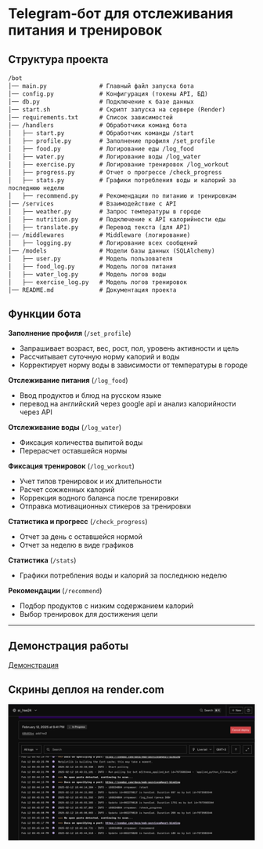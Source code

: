 # Telegram-бот для отслеживания питания и тренировок
## Структура проекта

```text
/bot
│── main.py               # Главный файл запуска бота
│── config.py             # Конфигурация (токены API, БД)
│── db.py                 # Подключение к базе данных
│── start.sh              # Скрипт запуска на сервере (Render)
│── requirements.txt      # Список зависимостей
│── /handlers             # Обработчики команд бота
│   ├── start.py          # Обработчик команды /start
│   ├── profile.py        # Заполнение профиля /set_profile
│   ├── food.py           # Логирование еды /log_food
│   ├── water.py          # Логирование воды /log_water
│   ├── exercise.py       # Логирование тренировок /log_workout
│   ├── progress.py       # Отчет о прогрессе /check_progress
│   ├── stats.py          # Графики потребления воды и калорий за последнюю неделю
│   ├── recommend.py      # Рекомендации по питанию и тренировкам
│── /services             # Взаимодействие с API
│   ├── weather.py        # Запрос температуры в городе
│   ├── nutrition.py      # Подключение к API калорийности еды
│   ├── translate.py      # Перевод текста (для API)
│── /middlewares          # Middleware (логирование)
│   ├── logging.py        # Логирование всех сообщений
│── /models               # Модели базы данных (SQLAlchemy)
│   ├── user.py           # Модель пользователя
│   ├── food_log.py       # Модель логов питания
│   ├── water_log.py      # Модель логов воды
│   ├── exercise_log.py   # Модель логов тренировок
│── README.md             # Документация проекта
```
## Функции бота

**Заполнение профиля** (`/set_profile`)  
- Запрашивает возраст, вес, рост, пол, уровень активности и цель  
- Рассчитывает суточную норму калорий и воды  
- Корректирует норму воды в зависимости от температуры в городе  

**Отслеживание питания** (`/log_food`)  
- Ввод продуктов и блюд на русском языке  
- перевод на английский через google api и анализ калорийности через API 

**Отслеживание воды** (`/log_water`)  
- Фиксация количества выпитой воды  
- Перерасчет оставшейся нормы  

**Фиксация тренировок** (`/log_workout`)  
- Учет типов тренировок и их длительности  
- Расчет сожженных калорий  
- Коррекция водного баланса после тренировки  
- Отправка мотивационных стикеров за тренировки  

**Статистика и прогресс** (`/check_progress`)
- Отчет за день с оставшейся нормой  
- Отчет за неделю в виде графиков  

**Статистика** (`/stats`)  
- Графики потребления воды и калорий за последнюю неделю

**Рекомендации** (`/recommend`)  
- Подбор продуктов с низким содержанием калорий  
- Выбор тренировок для достижения цели  
------
## Демонстрация работы
[Демонстрация](https://youtu.be/EwsMY4XV8hs)

## Скрины деплоя на render.com
![Описание изображения](images/render.png)